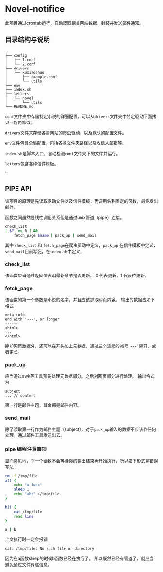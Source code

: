 # Novel-notifice

此项目通过crontab运行，自动爬取相关网站数据、封装并发送邮件通知。

## 目录结构与说明
    .
    ├── config
    │   ├── 1.conf
    │   └── 2.conf
    ├── drivers
    │   └── kuxiaoshuo
    │       ├── example.conf
    │       └── utils
    ├── env
    ├── index.sh
    ├── letters
    │   └── novel
    │       └── utils
    └── README.md

`conf`文件夹中存储特定小说的详细配置，可以从`drivers`文件夹中特定驱动下面拷贝一份再修改。

`drivers`文件夹存储各类网站的爬虫驱动，以及默认的配置文件。

`env`文件包含全局配置，包括各类文件夹路径以及收信人邮箱等。

`index.sh`是脚本入口，自动检测`conf`文件夹下的文件并运行。

`letters`包含各种信件模板。

``

## PIPE API

该项目的原理是先读取驱动文件以及信件模板，再调用名称固定的函数，最终发出邮件。

函数之间虽然是线性调用关系但是通过unix管道（pipe）连接。

```bash
check_list
[ $? -eq 0 ] &&
    fetch_page $name | pack_up | send_mail
```
其中 `check_list` 和 `fetch_page`在爬虫驱动中定义，`pack_up` 在信件模板中定义，`send_mail`目前写死，在`index.sh`中定义。

### check_list
该函数应当通过返回值表明最新章节是否更新。
0 代表更新，1 代表位更新。

### fetch_page
该函数的第一个参数是小说的名字，并且应该抓取网页内容。
输出的数据应如下格式
```
meta info
end with '---', or longer
------
<html>
...
</html>
```
除却网页数据外，还可以在开头加上元数据，通过三个连续的减号 '---' 隔开，或者更长。

### pack_up
应当通过awk等工具预先处理元数据部分。之后对网页部分进行处理。
输出格式为
```
subject
... // content
```
第一行是邮件主题，其余都是邮件内容。

### send_mail
除了读取第一行作为邮件主题（subject），对于`pack_up`输入的数据不应该作任何处理，通过邮件工具发送出去。

### pipe 编程注意事项
显而易见地，下一个函数不会等待你的输出结束再开始执行，所以如下形式是错误写法：
```bash
rm -f /tmp/file
a() {
    echo "a func"
    sleep 1
    echo "abc" >/tmp/file
}

b() {
    cat /tmp/file
    read line
}

a | b
```
上文执行时一定会报错
```bash
cat: /tmp/file: No such file or directory
```
因为在a函数sleep的时候b函数已经在执行了。
所以既然已经有管道了，就应当避免通过文件传递信息。
